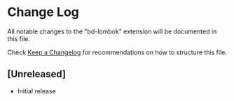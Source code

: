 # Change Log

All notable changes to the "bd-lombok" extension will be documented in this file.

Check [Keep a Changelog](http://keepachangelog.com/) for recommendations on how to structure this file.

## [Unreleased]

- Initial release